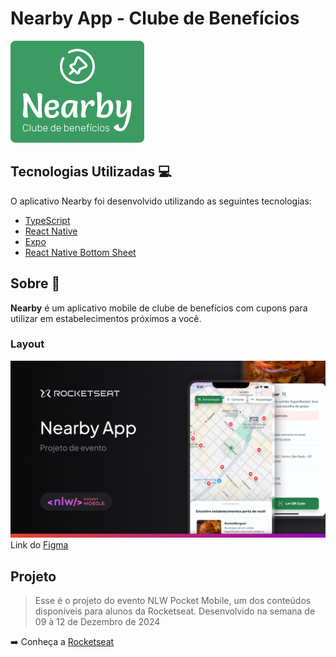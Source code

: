 # Nearby App - Clube de Benefícios

![Nearby](.github/logoNearby.png)

## Tecnologias Utilizadas 💻

O aplicativo Nearby foi desenvolvido utilizando as seguintes tecnologias:

- [TypeScript](https://www.typescriptlang.org/)
- [React Native](https://reactnative.dev/)
- [Expo](https://expo.dev/)
- [React Native Bottom Sheet](https://github.com/gorhom/react-native-bottom-sheet)


## Sobre 📝

**Nearby** é um aplicativo mobile de clube de benefícios com cupons para utilizar em estabelecimentos próximos a você.

### Layout
![Layout](.github/Thumbnail.png)
Link do [Figma](https://www.figma.com/community/file/1448070647757721748)

## Projeto

>Esse é o projeto do evento NLW Pocket Mobile, um dos conteúdos disponíveis para alunos da Rocketseat. Desenvolvido na semana de 09 à 12 de Dezembro de 2024

➡️ Conheça a [Rocketseat](https://www.rocketseat.com.br/)


